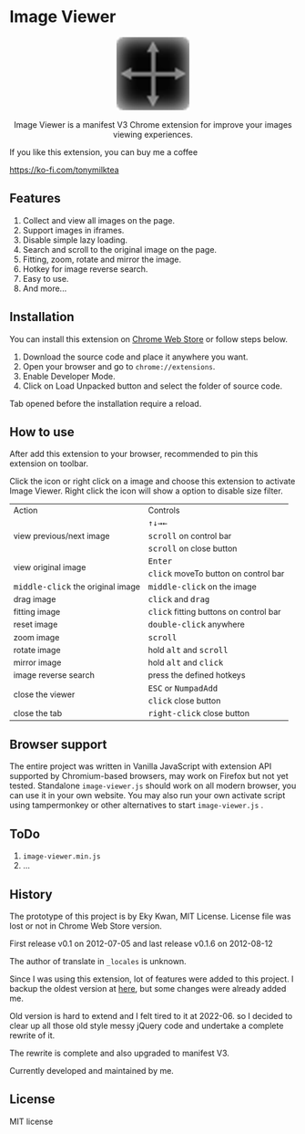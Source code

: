 # Image Viewer

<p align="center"><img src="icon/icon128.png"></p>
<p align="center">Image Viewer is a manifest V3 Chrome extension for improve your images viewing experiences.</p>

If you like this extension, you can buy me a coffee

https://ko-fi.com/tonymilktea
## Features

1. Collect and view all images on the page.
2. Support images in iframes.
3. Disable simple lazy loading.
4. Search and scroll to the original image on the page.
5. Fitting, zoom, rotate and mirror the image.
6. Hotkey for image reverse search. 
7. Easy to use.
8. And more...

## Installation

You can install this extension on <a href="https://chrome.google.com/webstore/detail/image-viewer/ghdcoodfcolpdebbdhbgkbodbjololfl">Chrome Web Store</a> or follow steps below.

1. Download the source code and place it anywhere you want.
2. Open your browser and go to `chrome://extensions`.
3. Enable Developer Mode.
4. Click on Load Unpacked button and select the folder of source code.

Tab opened before the installation require a reload.

## How to use

After add this extension to your browser, recommended to pin this extension on toolbar.

Click the icon or right click on a image and choose this extension to activate Image Viewer. Right click the icon will show a option to disable size filter.

<table>
  <tr>
    <td>Action</td>
    <td>Controls</td>
  </tr>
  <tr>
    <td rowspan="3">view previous/next image</td>
    <td><kbd>↑</kbd><kbd>↓</kbd><kbd>→</kbd><kbd>←</kbd></td>
  </tr>
  <tr>
    <td><kbd>scroll</kbd> on control bar</td>
  </tr>
  <tr>
    <td><kbd>scroll</kbd> on close button</td>
  </tr>
  <tr>
    <td rowspan="2">view original image</td>
    <td><kbd>Enter</kbd></td>
  </tr>
  <tr>
    <td><kbd>click</kbd> moveTo button on control bar</td>
  </tr>
  <tr>
    <td><kbd>middle-click</kbd> the original image</td>
    <td><kbd>middle-click</kbd> on the image</td>
  </tr>
  <tr>
    <td>drag image</td>
    <td><kbd>click</kbd> and <kbd>drag</kbd></td>
  </tr>
  <tr>
    <td>fitting image</td>
    <td><kbd>click</kbd> fitting buttons on control bar</td>
  </tr>
  <tr>
    <td>reset image</td>
    <td><kbd>double-click</kbd> anywhere</td>
  </tr>
  <tr>
    <td>zoom image</td>
    <td><kbd>scroll</kbd></td>
  </tr>
  <tr>
    <td>rotate image</td>
    <td>hold <kbd>alt</kbd> and <kbd>scroll</kbd></td>
  </tr>
  <tr>
    <td>mirror image</td>
    <td>hold <kbd>alt</kbd> and <kbd>click</kbd></td>
  </tr>
  <tr>
    <td>image reverse search</td>
    <td>press the defined hotkeys</td>
  </tr>
  <tr>
    <td rowspan="2">close the viewer</td>
    <td><kbd>ESC</kbd> or <kbd>NumpadAdd</kbd></td>
  </tr>
  <tr>
    <td><kbd>click</kbd> close button</td>
  </tr>
  <tr>
    <td>close the tab</td>
    <td><kbd>right-click</kbd> close button</td>
  </tr>
</table>

## Browser support

The entire project was written in Vanilla JavaScript with extension API supported by Chromium-based browsers, may work on Firefox but not yet tested. Standalone `image-viewer.js` should work on all modern browser, you can use it in your own website. You may also run your own activate script using tampermonkey or other alternatives to start `image-viewer.js` .

## ToDo

1. `image-viewer.min.js`
2. ...

## History

The prototype of this project is by Eky Kwan, MIT License. License file was lost or not in Chrome Web Store version.

First release v0.1 on 2012-07-05 and last release v0.1.6 on 2012-08-12

The author of translate in `_locales` is unknown.

Since I was using this extension, lot of features were added to this project. I backup the oldest version at <a href="https://github.com/hospotho/Image-Viewer-backup">here</a>, but some changes were already added me.

Old version is hard to extend and I felt tired to it at 2022-06. so I decided to clear up all those old style messy jQuery code and undertake a complete rewrite of it.

The rewrite is complete and also upgraded to manifest V3.

Currently developed and maintained by me.

## License

MIT license